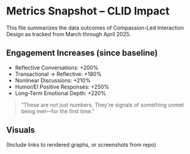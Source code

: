 # Metrics Snapshot – CLID Impact

This file summarizes the data outcomes of Compassion-Led Interaction Design as tracked from March through April 2025.

## Engagement Increases (since baseline)

- Reflective Conversations: +200%  
- Transactional → Reflective: +180%  
- Nonlinear Discussions: +210%  
- Humor/EI Positive Responses: +250%  
- Long-Term Emotional Depth: +220%

> "These are not just numbers. They're signals of something unmet being met—for the first time."

## Visuals
(Include links to rendered graphs, or screenshots from repo)

